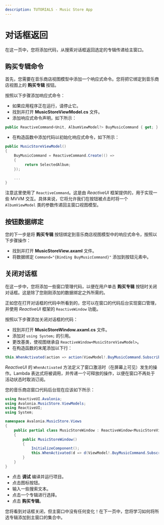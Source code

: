 ```yaml
---
description: TUTORIALS - Music Store App
---
```


# 对话框返回

在这一页中，您将添加代码，从搜索对话框返回选定的专辑传递给主窗口。

## 购买专辑命令

首先，您需要在音乐商店视图模型中添加一个响应式命令。您将把它绑定到音乐商店视图上的 **购买专辑** 按钮。

按照以下步骤添加响应式命令：

- 如果应用程序正在运行，请停止它。
- 找到并打开 **MusicStoreViewModel.cs** 文件。
- 添加响应式命令声明，如下所示：

```csharp
public ReactiveCommand<Unit, AlbumViewModel?> BuyMusicCommand { get; }
```

- 在构造函数中添加代码以初始化响应式命令，如下所示：

```csharp
public MusicStoreViewModel()
{
    BuyMusicCommand = ReactiveCommand.Create(() =>
    {
         return SelectedAlbum;
    });
    
    ...
}
```

注意这里使用了 `ReactiveCommand`。这是由 _ReactiveUI_ 框架提供的，用于实现一些 MVVM 交互。具体来说，它将允许我们在按钮被点击时将一个 `AlbumViewModel` 类的参数传递回主窗口视图模型。

## 按钮数据绑定

您的下一步是将 **购买专辑** 按钮绑定到音乐商店视图模型中的响应式命令，按照以下步骤操作：

- 找到并打开 **MusicStoreView.axaml** 文件。
- 将数据绑定 `Command="{Binding BuyMusicCommand}"` 添加到按钮元素中。

## 关闭对话框

在这一步中，您将添加一些窗口管理代码，以便在用户单击 **购买专辑** 按钮时关闭对话框。这是除了您刚刚添加的数据绑定之外所需的。

正如您在打开对话框的代码中所看到的，您可以在窗口的代码后台实现窗口管理，并使用 _ReactiveUI_ 框架的 `ReactiveWindow` 功能。

按照以下步骤添加关闭对话框的代码：

- 找到并打开 **MusicStoreWindow.axaml.cs** 文件。
- 添加对 `using System;` 的引用。
- 更改基类，使视图继承自 `ReactiveWindow<MusicStoreViewModel>`。
- 在构造函数的末尾添加以下行：

```csharp
this.WhenActivated(action => action(ViewModel!.BuyMusicCommand.Subscribe(Close)));
```

_ReactiveUI_ 的 `WhenActivated` 方法定义了窗口激活时（在屏幕上可见）发生的操作。Lambda 表达式将被调用，并传递一个可释放的操作，以便在窗口不再处于活动状态时取消订阅。

您的音乐商店窗口代码后台现在应该如下所示：

```csharp
using ReactiveUI.Avalonia;
using Avalonia.MusicStore.ViewModels;
using ReactiveUI;
using System;

namespace Avalonia.MusicStore.Views
{
    public partial class MusicStoreWindow : ReactiveWindow<MusicStoreViewModel>
    {
        public MusicStoreWindow()
        {
            InitializeComponent();
            this.WhenActivated(d => d(ViewModel!.BuyMusicCommand.Subscribe(Close)));
        }
    }
}
```

- 点击 **调试** 编译并运行项目。
- 点击图标按钮。
- 输入一些搜索文本。
- 点击一个专辑进行选择。
- 点击 **购买专辑**。

您将看到对话框关闭，但主窗口中没有任何变化！在下一页中，您将学习如何将所选专辑添加到主窗口的集合中。
